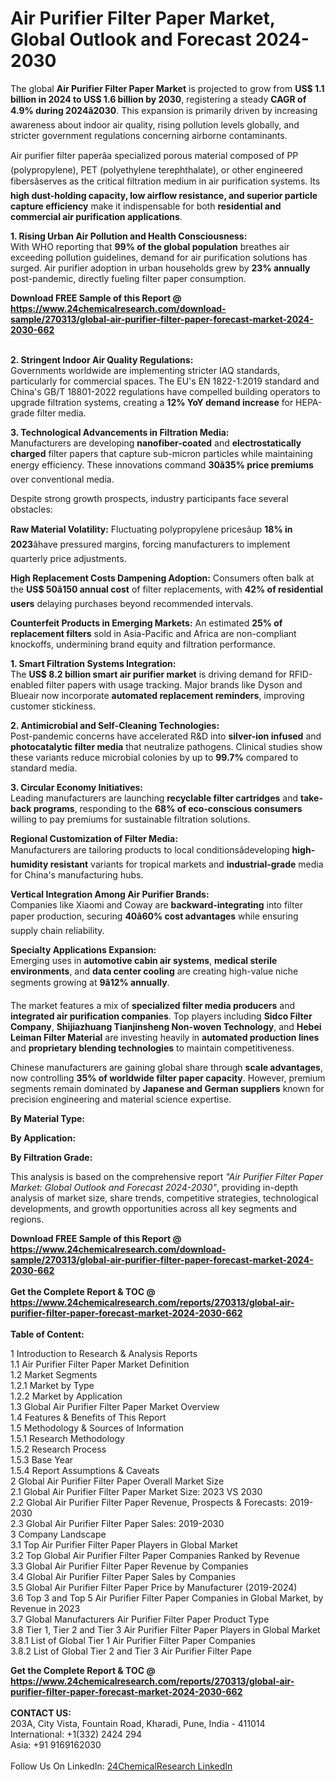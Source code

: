 <h1>Air Purifier Filter Paper Market, Global Outlook and Forecast 2024-2030</h1><p>The global <strong>Air Purifier Filter Paper Market</strong> is projected to grow from <strong>US$ 1.1 billion in 2024 to US$ 1.6 billion by 2030</strong>, registering a steady <strong>CAGR of 4.9% during 2024â2030</strong>. This expansion is primarily driven by increasing awareness about indoor air quality, rising pollution levels globally, and stricter government regulations concerning airborne contaminants.</p><p>Air purifier filter paperâa specialized porous material composed of PP (polypropylene), PET (polyethylene terephthalate), or other engineered fibersâserves as the critical filtration medium in air purification systems. Its <strong>high dust-holding capacity, low airflow resistance, and superior particle capture efficiency</strong> make it indispensable for both <strong>residential and commercial air purification applications</strong>.</p><p><strong>1. Rising Urban Air Pollution and Health Consciousness:</strong><br>
With WHO reporting that <strong>99% of the global population</strong> breathes air exceeding pollution guidelines, demand for air purification solutions has surged. Air purifier adoption in urban households grew by <strong>23% annually</strong> post-pandemic, directly fueling filter paper consumption.</p><div><b>Download FREE Sample of this Report @ 
            <a href="https://www.24chemicalresearch.com/download-sample/270313/global-air-purifier-filter-paper-forecast-market-2024-2030-662">
            https://www.24chemicalresearch.com/download-sample/270313/global-air-purifier-filter-paper-forecast-market-2024-2030-662</a></b></div><br><p><strong>2. Stringent Indoor Air Quality Regulations:</strong><br>
Governments worldwide are implementing stricter IAQ standards, particularly for commercial spaces. The EU's EN 1822-1:2019 standard and China's GB/T 18801-2022 regulations have compelled building operators to upgrade filtration systems, creating a <strong>12% YoY demand increase</strong> for HEPA-grade filter media.</p><p><strong>3. Technological Advancements in Filtration Media:</strong><br>
Manufacturers are developing <strong>nanofiber-coated</strong> and <strong>electrostatically charged</strong> filter papers that capture sub-micron particles while maintaining energy efficiency. These innovations command <strong>30â35% price premiums</strong> over conventional media.</p><p>Despite strong growth prospects, industry participants face several obstacles:</p><p><strong>Raw Material Volatility:</strong> Fluctuating polypropylene pricesâup <strong>18% in 2023</strong>âhave pressured margins, forcing manufacturers to implement quarterly price adjustments.</p><p><strong>High Replacement Costs Dampening Adoption:</strong> Consumers often balk at the <strong>US$ 50â150 annual cost</strong> of filter replacements, with <strong>42% of residential users</strong> delaying purchases beyond recommended intervals.</p><p><strong>Counterfeit Products in Emerging Markets:</strong> An estimated <strong>25% of replacement filters</strong> sold in Asia-Pacific and Africa are non-compliant knockoffs, undermining brand equity and filtration performance.</p><p><strong>1. Smart Filtration Systems Integration:</strong><br>
The <strong>US$ 8.2 billion smart air purifier market</strong> is driving demand for RFID-enabled filter papers with usage tracking. Major brands like Dyson and Blueair now incorporate <strong>automated replacement reminders</strong>, improving customer stickiness.</p><p><strong>2. Antimicrobial and Self-Cleaning Technologies:</strong><br>
Post-pandemic concerns have accelerated R&amp;D into <strong>silver-ion infused</strong> and <strong>photocatalytic filter media</strong> that neutralize pathogens. Clinical studies show these variants reduce microbial colonies by up to <strong>99.7%</strong> compared to standard media.</p><p><strong>3. Circular Economy Initiatives:</strong><br>
Leading manufacturers are launching <strong>recyclable filter cartridges</strong> and <strong>take-back programs</strong>, responding to the <strong>68% of eco-conscious consumers</strong> willing to pay premiums for sustainable filtration solutions.</p><p><strong>Regional Customization of Filter Media:</strong><br>
	Manufacturers are tailoring products to local conditionsâdeveloping <strong>high-humidity resistant</strong> variants for tropical markets and <strong>industrial-grade</strong> media for China's manufacturing hubs.</p><p><strong>Vertical Integration Among Air Purifier Brands:</strong><br>
	Companies like Xiaomi and Coway are <strong>backward-integrating</strong> into filter paper production, securing <strong>40â60% cost advantages</strong> while ensuring supply chain reliability.</p><p><strong>Specialty Applications Expansion:</strong><br>
	Emerging uses in <strong>automotive cabin air systems</strong>, <strong>medical sterile environments</strong>, and <strong>data center cooling</strong> are creating high-value niche segments growing at <strong>9â12% annually</strong>.</p><p>The market features a mix of <strong>specialized filter media producers</strong> and <strong>integrated air purification companies</strong>. Top players including <strong>Sidco Filter Company</strong>, <strong>Shijiazhuang Tianjinsheng Non-woven Technology</strong>, and <strong>Hebei Leiman Filter Material</strong> are investing heavily in <strong>automated production lines</strong> and <strong>proprietary blending technologies</strong> to maintain competitiveness.</p><p>Chinese manufacturers are gaining global share through <strong>scale advantages</strong>, now controlling <strong>35% of worldwide filter paper capacity</strong>. However, premium segments remain dominated by <strong>Japanese and German suppliers</strong> known for precision engineering and material science expertise.</p><p><strong>By Material Type:</strong></p><p><strong>By Application:</strong></p><p><strong>By Filtration Grade:</strong></p><p>This analysis is based on the comprehensive report <em>"Air Purifier Filter Paper Market: Global Outlook and Forecast 2024-2030"</em>, providing in-depth analysis of market size, share trends, competitive strategies, technological developments, and growth opportunities across all key segments and regions.</p><div><b>Download FREE Sample of this Report @ 
            <a href="https://www.24chemicalresearch.com/download-sample/270313/global-air-purifier-filter-paper-forecast-market-2024-2030-662">
            https://www.24chemicalresearch.com/download-sample/270313/global-air-purifier-filter-paper-forecast-market-2024-2030-662</a></b></div><br><div><b>Get the Complete Report & TOC @ 
            <a href="https://www.24chemicalresearch.com/reports/270313/global-air-purifier-filter-paper-forecast-market-2024-2030-662">
            https://www.24chemicalresearch.com/reports/270313/global-air-purifier-filter-paper-forecast-market-2024-2030-662</a></b></div><br>
            <b>Table of Content:</b><p>1 Introduction to Research & Analysis Reports<br />
    1.1 Air Purifier Filter Paper Market Definition<br />
    1.2 Market Segments<br />
        1.2.1 Market by Type<br />
        1.2.2 Market by Application<br />
    1.3 Global Air Purifier Filter Paper Market Overview<br />
    1.4 Features & Benefits of This Report<br />
    1.5 Methodology & Sources of Information<br />
        1.5.1 Research Methodology<br />
        1.5.2 Research Process<br />
        1.5.3 Base Year<br />
        1.5.4 Report Assumptions & Caveats<br />
2 Global Air Purifier Filter Paper Overall Market Size<br />
    2.1 Global Air Purifier Filter Paper Market Size: 2023 VS 2030<br />
    2.2 Global Air Purifier Filter Paper Revenue, Prospects & Forecasts: 2019-2030<br />
    2.3 Global Air Purifier Filter Paper Sales: 2019-2030<br />
3 Company Landscape<br />
    3.1 Top Air Purifier Filter Paper Players in Global Market<br />
    3.2 Top Global Air Purifier Filter Paper Companies Ranked by Revenue<br />
    3.3 Global Air Purifier Filter Paper Revenue by Companies<br />
    3.4 Global Air Purifier Filter Paper Sales by Companies<br />
    3.5 Global Air Purifier Filter Paper Price by Manufacturer (2019-2024)<br />
    3.6 Top 3 and Top 5 Air Purifier Filter Paper Companies in Global Market, by Revenue in 2023<br />
    3.7 Global Manufacturers Air Purifier Filter Paper Product Type<br />
    3.8 Tier 1, Tier 2 and Tier 3 Air Purifier Filter Paper Players in Global Market<br />
        3.8.1 List of Global Tier 1 Air Purifier Filter Paper Companies<br />
        3.8.2 List of Global Tier 2 and Tier 3 Air Purifier Filter Pape</p><div><b>Get the Complete Report & TOC @ 
            <a href="https://www.24chemicalresearch.com/reports/270313/global-air-purifier-filter-paper-forecast-market-2024-2030-662">
            https://www.24chemicalresearch.com/reports/270313/global-air-purifier-filter-paper-forecast-market-2024-2030-662</a></b></div><br><b>CONTACT US:</b><br>
            203A, City Vista, Fountain Road, Kharadi, Pune, India - 411014<br>
            International: +1(332) 2424 294<br>
            Asia: +91 9169162030 <br><br>
            Follow Us On LinkedIn: <a href="https://www.linkedin.com/company/24chemicalresearch/">24ChemicalResearch LinkedIn</a>